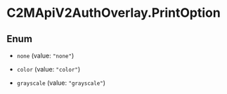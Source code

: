 # C2MApiV2AuthOverlay.PrintOption

## Enum


* `none` (value: `"none"`)

* `color` (value: `"color"`)

* `grayscale` (value: `"grayscale"`)


